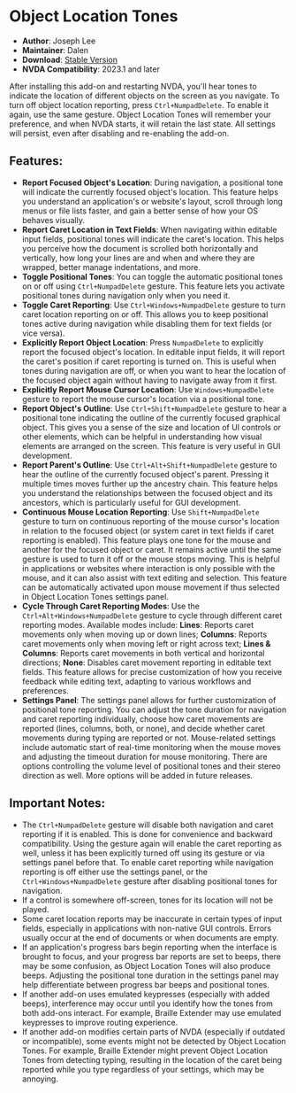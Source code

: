 # Object Location Tones

* **Author**: Joseph Lee
* **Maintainer**: Dalen
* **Download**: [Stable Version][1]
* **NVDA Compatibility**: 2023.1 and later

After installing this add-on and restarting NVDA, you'll hear tones to indicate the location of different objects on the screen as you navigate. To turn off object location reporting, press `Ctrl+NumpadDelete`. To enable it again, use the same gesture. Object Location Tones will remember your preference, and when NVDA starts, it will retain the last state. All settings will persist, even after disabling and re-enabling the add-on.

## Features:

* **Report Focused Object's Location**: During navigation, a positional tone will indicate the currently focused object's location. This feature helps you understand an application's or website's layout, scroll through long menus or file lists faster, and gain a better sense of how your OS behaves visually.
* **Report Caret Location in Text Fields**: When navigating within editable input fields, positional tones will indicate the caret's location. This helps you perceive how the document is scrolled both horizontally and vertically, how long your lines are and when and where they are wrapped, better manage indentations, and more.
* **Toggle Positional Tones**: You can toggle the automatic positional tones on or off using `Ctrl+NumpadDelete` gesture. This feature lets you activate positional tones during navigation only when you need it.
* **Toggle Caret Reporting**: Use `Ctrl+Windows+NumpadDelete` gesture to turn caret location reporting on or off. This allows you to keep positional tones active during navigation while disabling them for text fields (or vice versa).
* **Explicitly Report Object Location**: Press `NumpadDelete` to explicitly report the focused object's location. In editable input fields, it will report the caret's position if caret reporting is turned on. This is useful when tones during navigation are off, or when you want to hear the location of the focused object again without having to navigate away from it first.
* **Explicitly Report Mouse Cursor Location**: Use `Windows+NumpadDelete` gesture to report the mouse cursor's location via a positional tone.
* **Report Object's Outline**: Use `Ctrl+Shift+NumpadDelete` gesture to hear a positional tone indicating the outline of the currently focused graphical object. This gives you a sense of the size and location of UI controls or other elements, which can be helpful in understanding how visual elements are arranged on the screen. This feature is very useful in GUI development.
* **Report Parent's Outline**: Use `Ctrl+Alt+Shift+NumpadDelete` gesture to hear the outline of the currently focused object's parent. Pressing it multiple times moves further up the ancestry chain. This feature helps you understand the relationships between the focused object and its ancestors, which is particularly useful for GUI development.
* **Continuous Mouse Location Reporting**: Use `Shift+NumpadDelete` gesture to turn on continuous reporting of the mouse cursor's location in relation to the focused object (or system caret in text fields if caret reporting is enabled). This feature plays one tone for the mouse and another for the focused object or caret. It remains active until the same gesture is used to turn it off or the mouse stops moving. This is helpful in applications or websites where interaction is only possible with the mouse, and it can also assist with text editing and selection. This feature can be automatically activated upon mouse movement if thus selected in Object Location Tones settings panel.
* **Cycle Through Caret Reporting Modes**: Use the `Ctrl+Alt+Windows+NumpadDelete` gesture to cycle through different caret reporting modes. Available modes include: **Lines**: Reports caret movements only when moving up or down lines; **Columns**: Reports caret movements only when moving left or right across text; **Lines & Columns**: Reports caret movements in both vertical and horizontal directions; **None**: Disables caret movement reporting in editable text fields. This feature allows for precise customization of how you receive feedback while editing text, adapting to various workflows and preferences.
* **Settings Panel**: The settings panel allows for further customization of positional tone reporting. You can adjust the tone duration for navigation and caret reporting individually, choose how caret movements are reported (lines, columns, both, or none), and decide whether caret movements during typing are reported or not. Mouse-related settings include automatic start of real-time monitoring when the mouse moves and adjusting the timeout duration for mouse monitoring. There are options controlling the volume level of positional tones and their stereo direction as well. More options will be added in future releases.

## Important Notes:

* The `Ctrl+NumpadDelete` gesture will disable both navigation and caret reporting if it is enabled. This is done for convenience and backward compatibility. Using the gesture again will enable the caret reporting as well, unless it has been explicitly turned off using its gesture or via settings panel before that. To enable caret reporting while navigation reporting is off either use the settings panel, or the `Ctrl+Windows+NumpadDelete` gesture after disabling positional tones for navigation.
* If a control is somewhere off-screen, tones for its location will not be played.
* Some caret location reports may be inaccurate in certain types of input fields, especially in applications with non-native GUI controls. Errors usually occur at the end of documents or when documents are empty.
* If an application's progress bars begin reporting when the interface is brought to focus, and your progress bar reports are set to beeps, there may be some confusion, as Object Location Tones will also produce beeps. Adjusting the positional tone duration in the settings panel may help differentiate between progress bar beeps and positional tones.
* If another add-on uses emulated keypresses (especially with added beeps), interference may occur until you identify how the tones from both add-ons interact. For example, Braille Extender may use emulated keypresses to improve routing experience.
* If another add-on modifies certain parts of NVDA (especially if outdated or incompatible), some events might not be detected by Object Location Tones. For example, Braille Extender might prevent Object Location Tones from detecting typing, resulting in the location of the caret being reported while you type regardless of your settings, which may be annoying.

[1]: https://github.com/dbernaca/objLocationTones/releases/24.07.0
